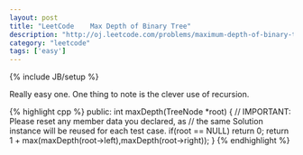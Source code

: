 ```yaml
---
layout: post
title: "LeetCode    Max Depth of Binary Tree"
description: "http://oj.leetcode.com/problems/maximum-depth-of-binary-tree/"
category: "leetcode"
tags: ['easy']
---
```

{% include JB/setup %}

Really easy one. One thing to note is the clever use of recursion.

{% highlight cpp %}
public:
    int maxDepth(TreeNode *root) {
        // IMPORTANT: Please reset any member data you declared, as
        // the same Solution instance will be reused for each test case.
        if(root == NULL) return 0;
        return 1 + max(maxDepth(root->left),maxDepth(root->right));
    }
{% endhighlight %}
